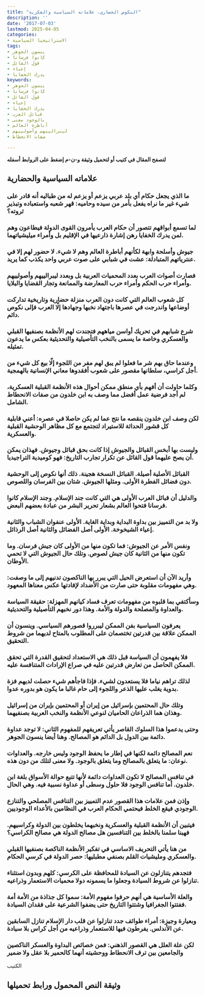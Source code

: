 ```yaml
---
title: "النكوص الحضاري، علاماته السياسية والفكرية"
description: ''
date: '2017-07-03'
lastmod: 2025-04-05
categories:
- الاستراتيجيا السياسية
tags:
- ينسون الجوهر
- كانوا فرسانا
- قول القائل
- إعياء
- يدرك الخفايا
keywords:
- ينسون الجوهر
- كانوا فرسانا
- قول القائل
- إعياء
- يدرك الخفايا
- قبائل العرب
- بالوجود معنى
- أباطرة العالم
- ليبرالييهم وأصولييهم
- صفات الانحطاط

---
```

**لتصفح المقال في كتيب أو لتحميل وثيقة و-ن-م إضغط على الروابط أسفله**

## **علاماته السياسية والحضارية**

### ما الذي يجعل حكام أي بلد عربي يزعم أو يزعم له من طباليه أنه قادر على شيء غير ما نراه يفعل بأمر من سيده وحاميه: قهر شعبه واستعباده وتبذير ثروته؟

### لما تسمع أبواقهم تتصور أن حكام العرب يأمرون القوى الدولة فيطاعون وهم لمن يدرك الخفايا رهن إشارة ذارعيها في الإقليم بل وأمراء ميليشياتهما.

### جيوش وأسلحة وابهة لكأنهم أباطرة العالم وهم لا شيء. لا حضور لهم إلا في عنترياتهم المتبادلة: عشت في شبابي على صوت عربي واحد يكذب كما يريد.

### فصارت أصوات العرب بعدد المحميات العربية بل وبعدد ليبرالييهم وأصولييهم وأمراء حرب الحكم وأمراء حرب المعارضة والممانعة وتجار القضايا والبلايا.

### كل شعوب العالم التي كانت دون العرب منزلة حضارية وتاريخية تداركت أوضاعها واندرجت في عصرها باجتهاد نخبها وجهادها إلّا العرب فإلى نكوص دائم.

### شرع شبابهم في تحريك أواسن مياههم فتجندت لهم الأنظمة بصنفيها القبلي والعسكري وخاصة ما يسمى بالنخب التأصيلية والتحديثية بعكس ما يدعون تمثيله.

### وعندما حاق بهم شر ما فعلوا لم يبق لهم مفر من اللجوء إلّا بيع كل شيء من أجل كراسي، سلطانها مقصور على شعوب أفقدوها معاني الإنسانية بالهمجية.

### وكلما حاولت أن أفهم بأي منطق ممكن أحوال هذه الأنظمة القبلية العسكرية، لم أجد فرضية عمل أفضل مما وصف به ابن خلدون من صفات الانحطاط الشامل.

### لكن وصف ابن خلدون ينقصه ما نتج عما لم يكن حاصلا في عصره: أعني قابلية كل قشور الحداثة للاستيراد لتجتمع مع كل مظاهر الوحشية القبلية والعسكرية.

### وليست بها أبخس القبائل والجيوش إذا كانت بحق قبائل وجيوش. فهذان يمكن أن يصح عليهما قول القائل عن تكرار تجارب التاريخ: فهو كوميدية التراجيديا.

### القبائل الأصلية أصيلة. القبائل النسخة هجينة. ذلك أنها نكوص إلى الوحشية دون فضائل الفطرة الأولى. ومثلها الجيوش. شتان بين الفرسان واللصوص.

### والدليل أن قبائل العرب الأولى هي التي كانت جند الإسلام. وجند الإسلام كانوا فرسانا فتحوا العالم بشعار تحرير البشر من عبادة بعضهم البعض.

### ولا بد من التمييز بين بداوة البداية وبداية الغاية. الأولى عنفوان الشباب والثانية إعياء الشيخوخة. الأولى أصل الفضائل والثانية أصل الرذائل.

### ونفس الأمر عن الجيوش: فما تكون منها من الأولى كان جيش فرسان. وما تكون منها من الثانية كان جيش لصوص. وتلك حال الجيوش التي لا تحمي الأوطان.

### وأريد الآن أن استعرض الحيل التي يبرر بها الناكصون تدنيهم إلى ما وصفت: وهي مفهومات مقلوبة حتى صارت من الأضداد لإفادتها عكس معناها المعهود.

### وسأكتفي بما قلبوه من مفهومات تعرف فساد كيانهم المهزلة: حقيقة السياسة والعداوة والمصلحة والدولة والأمة. وهذا دور نخبهم التأصيلية والتحديثية.

### يعرفون السياسية بفن الممكن ليبرروا قصورهم السياسي. وينسون أن الممكن علاقة بين قدرتين تختصمان على المطلوب بالمتاح لديهما من شروط التحقيق.

### فلا يفهمون أن السياسة قبل ذلك هي الاستعداد لتحقيق القدرة التي تحقق الممكن الحاصل من تعارض قدرتين عليه في صراع الإرادات المتنافسة عليه.

### لذلك تراهم نياما فلا يستعدون لشيء. فإذا فاجأهم شيء حصلت لديهم فزة بدوية يغلب عليها الذعر واللجوء إلى حام غالبا ما يكون هو بدوره عدوا.

### وتلك حال المحتمين بإسرائيل من إيران أو المحتمين بإيران من إسرائيل وهذان هما الذراعان الحاميان لنوعي الأنظمة والنخب العربية بصنفيهما.

### وحتى يدعموا هذا السلوك القاصر يأتي تعريفهم للمفهوم الثاني: لا توجد عداوة دائمة بين الدول بل الدائم هو المصالح. وهنا أيضا ينسون الجوهر.

### نعم المصالح دائمة لكنها في إطار ما يحفظ الوجود وليس خارجه. والعداوات نوعان: ما يتعلق بالمصالح وما يتعلق بالوجود. ولا معنى لتلك من دون هذه.

### في تنافس المصالح لا تكون العداوات دائمة لأنها تتبع حوالة الأسواق بلغة ابن خلدون. أما تنافس الوجود فلا حلول وسطى أو عداوة نسبية فيه. وهي الحال.

### وإذن فمن علامات هذا القصور عدم التمييز بين التنافس المصلحي والتنازع الوجودي فيقع الخلط فيحتمي الحكام العرب في النظامين بالأعداء الوجوديين.

### فيتبين أن الأنظمة القبلية والعسكرية ونخبهما يخلطون بين الدولة وكراسيهم. فهبنا سلمنا بالخلط بين التنافسين هل مصالح الدولة هي مصالح الكراسي؟

### من هنا يأتي التحريف الاساسي في تفكير الأنظمة الناكصة بصنفيها القبلي والعسكري ومليشيات القلم بصنفي مطبليها: حصر الدولة في كرسي الحكام.

### فتجدهم يتنازلون عن السيادة للمحافظة على الكرسي: كلهم وبدون استثناء تنازلوا عن شروط السيادة وجعلوا ما يسمونه دولا محميات الاستعمار وذراعيه.

### والعلة الأساسية هي أنهم حرفوا مفهوم الأمة: سموا كل جذاذة من الأمة أمة ففتتوا الجغرافيا وشتتوا التاريخ حتى يضفوا الشرعية على فقدان السيادة.

### وبعيارة وجيزة: أمراء طوائف جدد تنازلوا عن قلب دار الإسلام تنازل السابقين عن الأندلس. يفرطون فيها للاستعمار وذراعيه من أجل كراس بلا سيادة.

### لكن علة العلل هي القصور الذهني: فمن خصائص البداوة والعسكر الناكصين والجامعين بين ترف الانحطاط ووحشيته أنهما كالحمير بلا عقل ولا ضمير

الكتيب

## وثيقة النص المحمول ورابط تحميلها

###
